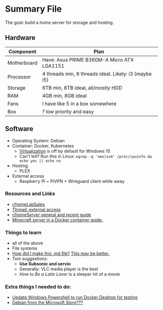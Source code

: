# Summary File
The goal: build a home server for storage and hosting.

## Hardware

| Component | Plan |
| --- | --- |
| Motherboard | Have: Asus PRIME B360M-A Micro ATX LGA1151 |
| Processor | 4 threads min, 8 threads ideal. Likely: i3 (maybe i5) |
| Storage | 6TB min, 8TB ideal, all/mostly HDD |
| RAM | 4GB min, 8GB ideal |
| Fans | I have like 5 in a box somewhere |
| Box | ? low priority and easy |


## Software
* Operating System: Debian
* Container: Docker, Kubernetes
  * [Virtualization](https://docs.docker.com/desktop/windows/troubleshoot/#virtualization) is off by default for Windows 10
  * Can't tell? Run this in Linux: `egrep -q 'vmx|svm' /proc/cpuinfo && echo yes || echo no`
* Hosting
  * PLEX
* External access
  * Raspberry Pi + PiVPN + Wireguard client while away

### Resources and Links
* [r/homeLabSales](https://www.reddit.com/r/homelabsales/)
* [Thread: external access](https://www.reddit.com/r/HomeServer/comments/vnx0ar/comment/ie9rsjj/?utm_source=share&utm_medium=ios_app&utm_name=iossmf&context=3)
* [r/homeServer general and recent guide](https://www.reddit.com/r/HomeServer/comments/vgsibz/tools_and_resources_for_selfhosted_home_server/?utm_source=share&utm_medium=ios_app&utm_name=iossmf)
* [Minecraft server in a Docker container guide.](https://github.com/itzg/docker-minecraft-server)


### Things to learn
* all of the above
* File systems
* [How did I make this .md file?](https://www.markdownguide.org/cheat-sheet/) [This may be better.](https://github.com/tchapi/markdown-cheatsheet/blob/master/README.md)
* Tom suggestions:
  * **Use Subsonic and servio**
  * Generally: VLC media player is the best 
  * *How to Be a Latin Lover* is a sleeper hit of a movie

### Extra things I needed to do:
* [Update Windows Powershell to run Docker Desktop for testing](https://docs.microsoft.com/en-us/windows/wsl/install-manual#step-4---download-the-linux-kernel-update-package)
* [Debian from the Microsoft Store???](https://apps.microsoft.com/store/detail/debian/9MSVKQC78PK6?hl=en-us&gl=US)
